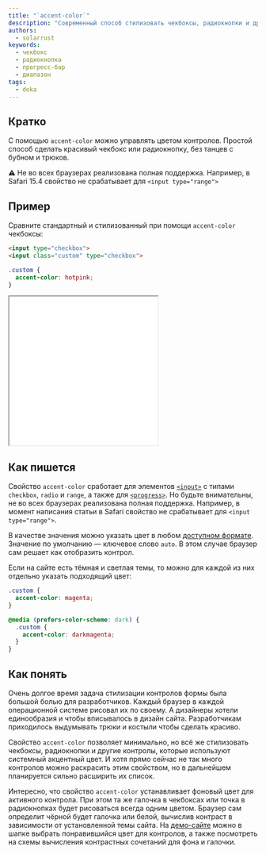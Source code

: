 ```yaml
---
title: "`accent-color`"
description: "Современный способ стилизовать чекбоксы, радиокнопки и другие контролы формы"
authors:
  - solarrust
keywords:
  - чекбокс
  - радиокнопка
  - прогресс-бар
  - диапазон
tags:
  - doka
---
```


## Кратко

С помощью `accent-color` можно управлять цветом контролов. Простой способ сделать красивый чекбокс или радиокнопку, без танцев с бубном и трюков.

<aside>

⚠️ Не во всех браузерах реализована полная поддержка. Например, в Safari 15.4 свойство не срабатывает для `<input type="range">`

</aside>

## Пример

Сравните стандартный и стилизованный при помощи `accent-color` чекбоксы:

```html
<input type="checkbox">
<input class="custom" type="checkbox">
```

```css
.custom {
  accent-color: hotpink;
}
```

<iframe title="Базовый пример" src="demos/base/" height="300"></iframe>

## Как пишется

Свойство `accent-color` сработает для элементов [`<input>`](/html/input/) с типами `checkbox`, `radio` и `range`, а также для [`<progress>`](/html/progress/). Но будьте внимательны, не во всех браузерах реализована полная поддержка. Например, в момент написания статьи в Safari свойство не срабатывает для `<input type="range">`.

В качестве значения можно указать цвет в любом [доступном формате](/css/web-colors/). Значение по умолчанию — ключевое слово `auto`. В этом случае браузер сам решает как отобразить контрол.

Если на сайте есть тёмная и светлая темы, то можно для каждой из них отдельно указать подходящий цвет:

```css
.custom {
  accent-color: magenta;
}

@media (prefers-color-scheme: dark) {
  .custom {
    accent-color: darkmagenta;
  }
}
```

## Как понять

Очень долгое время задача стилизации контролов формы была большой болью для разработчиков. Каждый браузер в каждой операционной системе рисовал их по своему. А дизайнеры хотели единообразия и чтобы вписывалось в дизайн сайта. Разработчикам приходилось выдумывать трюки и костыли чтобы сделать красиво.

Свойство `accent-color` позволяет минимально, но всё же стилизовать чекбоксы, радиокнопки и другие контролы, которые используют системный акцентный цвет. И хотя прямо сейчас не так много контролов можно раскрасить этим свойством, но в дальнейшем планируется сильно расширить их список.

Интересно, что свойство `accent-color` устанавливает фоновый цвет для активного контрола. При этом та же галочка в чекбоксах или точка в радиокнопках будет рисоваться всегда одним цветом. Браузер сам определит чёрной будет галочка или белой, вычислив контраст в зависимости от установленной темы сайта. На [демо-сайте](https://accent-color.glitch.me/) можно в шапке выбрать понравившийся цвет для контролов, а также посмотреть на схемы вычисления контрастных сочетаний для фона и галочки.
